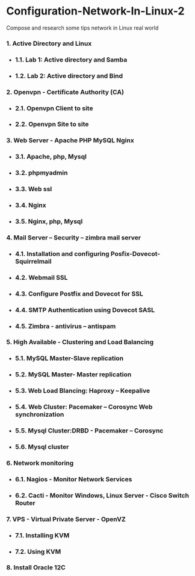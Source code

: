 # Configuration-Network-In-Linux-2
Compose and research some tips network in Linux real world

### 1. Active Directory and Linux
+ ### 1.1. Lab 1: Active directory and Samba
+ ### 1.2. Lab 2: Active directory and Bind
### 2. Openvpn - Certificate Authority (CA)
+ ### 2.1. Openvpn Client to site
+ ### 2.2. Openvpn Site to site
### 3. Web Server - Apache PHP MySQL Nginx 
+ ### 3.1. Apache, php, Mysql
+ ### 3.2. phpmyadmin
+ ### 3.3. Web ssl
+ ### 3.4. Nginx 
+ ### 3.5. Nginx, php, Mysql 
### 4. Mail Server – Security – zimbra mail server
+ ### 4.1. Installation and configuring Posfix-Dovecot- Squirrelmail 
+ ### 4.2. Webmail SSL 
+ ### 4.3. Configure Postfix and Dovecot for SSL 
+ ### 4.4. SMTP Authentication using Dovecot SASL
+ ### 4.5. Zimbra - antivirus – antispam
### 5. High Available - Clustering and Load Balancing
+ ### 5.1. MySQL Master-Slave replication
+ ### 5.2. MySQL Master- Master replication
+ ### 5.3. Web Load Blancing: Haproxy – Keepalive
+ ### 5.4. Web Cluster: Pacemaker – Corosync Web synchronization
+ ### 5.5. Mysql Cluster:DRBD - Pacemaker – Corosync
+ ### 5.6. Mysql cluster
### 6. Network monitoring
+ ### 6.1. Nagios - Monitor Network Services
+ ### 6.2. Cacti - Monitor Windows, Linux Server - Cisco Switch Router
### 7. VPS - Virtual Private Server - OpenVZ
+ ### 7.1. Installing KVM
+ ### 7.2. Using KVM
### 8. Install Oracle 12C
